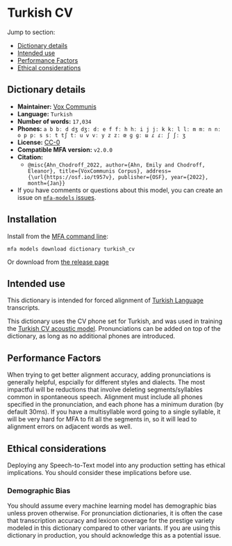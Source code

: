 
# Turkish CV

Jump to section:

- [Dictionary details](#dictionary-details)
- [Intended use](#intended-use)
- [Performance Factors](#performance-factors)
- [Ethical considerations](#ethical-considerations)

## Dictionary details

- **Maintainer:** [Vox Communis](https://osf.io/t957v/)
- **Language:** `Turkish`
- **Number of words:** `17,034`
- **Phones:** `a b bː d dʒ dʒː dː e f fː h hː i j jː k kː l lː m mː n nː o p pː s sː t tʃ tː u v vː y z zː œ ɡ ɡː ɯ ɾ ɾː ʃ ʃː ʒ`
- **License:** [CC-0](https://creativecommons.org/publicdomain/zero/1.0/)
- **Compatible MFA version:** `v2.0.0`
- **Citation:**
  - `@misc{Ahn_Chodroff_2022, author={Ahn, Emily and Chodroff, Eleanor}, title={VoxCommunis Corpus}, address={\url{https://osf.io/t957v}, publisher={OSF}, year={2022}, month={Jan}}`
- If you have comments or questions about this model, you can create an issue on [`mfa-models` issues](https://github.com/MontrealCorpusTools/mfa-models/issues).

## Installation

Install from the [MFA command line](https://montreal-forced-aligner.readthedocs.io/en/latest/user_guide/models/index.html):

```
mfa models download dictionary turkish_cv
```

Or download from [the release page](https://github.com/MontrealCorpusTools/mfa-models/releases/tag/dictionary-turkish_cv-v2.0.0)

## Intended use

This dictionary is intended for forced alignment of [Turkish Language](https://en.wikipedia.org/wiki/Turkish_language) transcripts.

This dictionary uses the CV phone set for Turkish, and was used in training the
[Turkish CV acoustic model](https://github.com/MontrealCorpusTools/mfa-models/blob/main/acoustic/Turkish/CV/v2.0.0/).
Pronunciations can be added on top of the dictionary, as long as no additional phones are introduced.

## Performance Factors

When trying to get better alignment accuracy, adding pronunciations is generally helpful, espcially for different styles and dialects.  The most impactful will be reductions that
involve deleting segments/syllables common in spontaneous speech.  Alignment must include all phones specified in the pronunciation, and each phone has
a minimum duration (by default 30ms). If you have a multisyllable word going to a single syllable, it will be very hard for MFA to fit all the segments in,
so it will lead to alignment errors on adjacent words as well.

## Ethical considerations

Deploying any Speech-to-Text model into any production setting has ethical implications. You should consider these implications before use.

### Demographic Bias

You should assume every machine learning model has demographic bias unless proven otherwise.
For pronunciation dictionaries, it is often the case that transcription accuracy and lexicon coverage for the prestige variety modeled in this dictionary compared to other variants.
If you are using this dictionary in production, you should acknowledge this as a potential issue.
